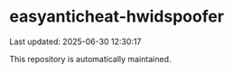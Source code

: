 # easyanticheat-hwidspoofer

Last updated: 2025-06-30 12:30:17

This repository is automatically maintained.
